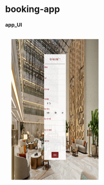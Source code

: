 # booking-app

### app_UI
<p allign="center">
<img src="frontend/screenshots/reservation.png" alt="reservation" style="padding: 20px" width="280" height='450px'>
</p>
